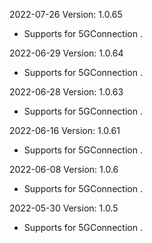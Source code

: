 2022-07-26 Version: 1.0.65
- Supports for 5GConnection .

2022-06-29 Version: 1.0.64
- Supports for 5GConnection .

2022-06-28 Version: 1.0.63
- Supports for 5GConnection .

2022-06-16 Version: 1.0.61
- Supports for 5GConnection .

2022-06-08 Version: 1.0.6
- Supports for 5GConnection .

2022-05-30 Version: 1.0.5
- Supports for 5GConnection .

